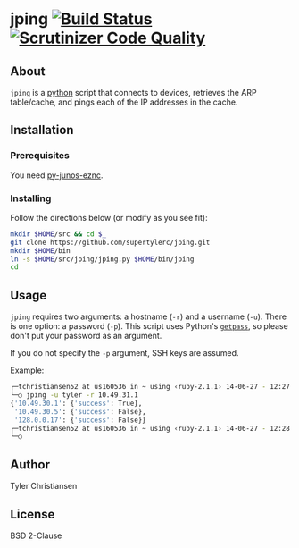 # jping [![Build Status](https://travis-ci.org/supertylerc/jping.svg?branch=master)](https://travis-ci.org/supertylerc/jping) [![Scrutinizer Code Quality](https://scrutinizer-ci.com/g/supertylerc/jping/badges/quality-score.png?b=master)](https://scrutinizer-ci.com/g/supertylerc/jping/?branch=master)

## About

`jping` is a [python][1] script that connects to devices, retrieves the
ARP table/cache, and pings each of the IP addresses in the cache.

## Installation

### Prerequisites

You need [py-junos-eznc][2].

### Installing

Follow the directions below (or modify as you see fit):

```bash
mkdir $HOME/src && cd $_
git clone https://github.com/supertylerc/jping.git
mkdir $HOME/bin
ln -s $HOME/src/jping/jping.py $HOME/bin/jping
cd
```

## Usage

`jping` requires two arguments: a hostname (`-r`) and a username (`-u`).
There is one option: a password (`-p`).  This script uses Python's
[`getpass`][3], so please don't put your password as an argument.

If you do not specify the `-p` argument, SSH keys are assumed.

Example:

```bash
╭─tchristiansen52 at us160536 in ~ using ‹ruby-2.1.1› 14-06-27 - 12:27:51
╰─○ jping -u tyler -r 10.49.31.1
{'10.49.30.1': {'success': True},
 '10.49.30.5': {'success': False},
 '128.0.0.17': {'success': False}}
╭─tchristiansen52 at us160536 in ~ using ‹ruby-2.1.1› 14-06-27 - 12:28:01
╰─○
```

## Author

Tyler Christiansen

## License

BSD 2-Clause

[1]: https://www.python.org/ "Python"
[2]: https://github.com/Juniper/py-junos-eznc "py-junos-eznc"
[3]: https://docs.python.org/2/library/getpass.html "Python getpass"
